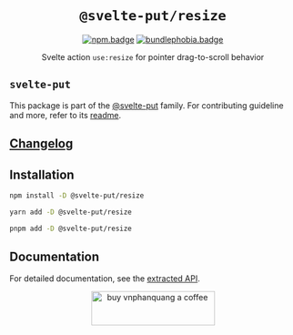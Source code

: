 <div align="center">

# `@svelte-put/resize`

[![npm.badge]][npm] [![bundlephobia.badge]][bundlephobia]

Svelte action `use:resize` for pointer drag-to-scroll behavior

</div>

## `svelte-put`

This package is part of the [@svelte-put][github.monorepo] family. For contributing guideline and more, refer to its [readme][github.monorepo].

## [Changelog][github.changelog]

## Installation

```bash
npm install -D @svelte-put/resize
```

```bash
yarn add -D @svelte-put/resize
```

```bash
pnpm add -D @svelte-put/resize
```

</details>

## Documentation

For detailed documentation, see the [extracted API][github.api].

<p align="center">
  <a href="https://www.buymeacoffee.com/vnphanquang" target="_blank">
    <img
      src="https://cdn.buymeacoffee.com/buttons/v2/default-yellow.png"
      height="60"
      width="217"
      alt="buy vnphanquang a coffee"
    />
  </a>
</p>

<!-- github specifics -->

[github.monorepo]: https://github.com/vnphanquang/svelte-put
[github.changelog]: https://github.com/vnphanquang/svelte-put/blob/main/packages/actions/resize/CHANGELOG.md
[github.issues]: https://github.com/vnphanquang/svelte-put/issues?q=
[github.api]: https://github.com/vnphanquang/svelte-put/blob/main/packages/actions/resize/api/docs/index.md

<!-- heading badge -->

[npm.badge]: https://img.shields.io/npm/v/@svelte-put/resize
[npm]: https://www.npmjs.com/package/@svelte-put/resize
[bundlephobia.badge]: https://img.shields.io/bundlephobia/minzip/@svelte-put/resize?label=minzipped
[bundlephobia]: https://bundlephobia.com/package/@svelte-put/resize
